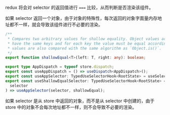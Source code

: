 redux 将会对 selector 的返回值进行 `===` 比较，从而判断是否渲染该组件。

如果 selector 返回一个对象，由于对象的特殊性，每次返回的对象字面量内存地址都不一样，就会导致该组件进行不必要的渲染。

```ts
/**
 * Compares two arbitrary values for shallow equality. Object values are compared based on their keys, i.e. they must
 * have the same keys and for each key the value must be equal according to the `Object.is()` algorithm. Non-object
 * values are also compared with the same algorithm as `Object.is()`.
 */
export function shallowEqual<T>(left: T, right: any): boolean;
```

```ts
export type AppDispatch = typeof store.dispatch;
export const useAppDispatch = () => useDispatch<AppDispatch>();
export const useAppSelector: TypedUseSelectorHook<RootState> = useSelector;
export const useShallowEqualSelector: TypedUseSelectorHook<RootState> = (
  selector
) => useAppSelector(selector, shallowEqual);
```

如果 selector 是从 store 中返回的对象，而不是从 selector 中创建的，由于 store 中的对象不会每次地址都不一样，则不会导致不必要的渲染。